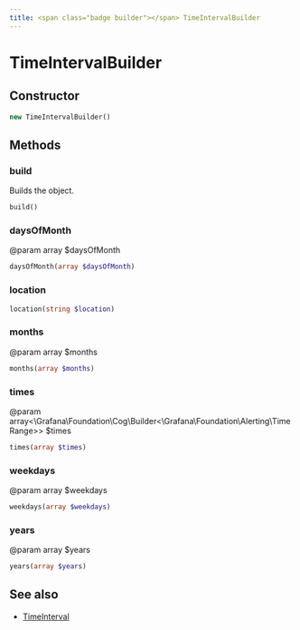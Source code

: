 ```yaml
---
title: <span class="badge builder"></span> TimeIntervalBuilder
---
```

# <span class="badge builder"></span> TimeIntervalBuilder

## Constructor

```php
new TimeIntervalBuilder()
```
## Methods

### <span class="badge object-method"></span> build

Builds the object.

```php
build()
```

### <span class="badge object-method"></span> daysOfMonth

@param array<string> $daysOfMonth

```php
daysOfMonth(array $daysOfMonth)
```

### <span class="badge object-method"></span> location

```php
location(string $location)
```

### <span class="badge object-method"></span> months

@param array<string> $months

```php
months(array $months)
```

### <span class="badge object-method"></span> times

@param array<\Grafana\Foundation\Cog\Builder<\Grafana\Foundation\Alerting\TimeRange>> $times

```php
times(array $times)
```

### <span class="badge object-method"></span> weekdays

@param array<string> $weekdays

```php
weekdays(array $weekdays)
```

### <span class="badge object-method"></span> years

@param array<string> $years

```php
years(array $years)
```

## See also

 * <span class="badge object-type-class"></span> [TimeInterval](./object-TimeInterval.md)
